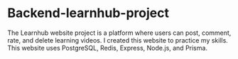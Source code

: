 # Backend-learnhub-project

The Learnhub website project is a platform where users can post, comment, rate, and delete learning videos. I created this website to practice my skills. This website uses PostgreSQL, Redis, Express, Node.js, and Prisma.
